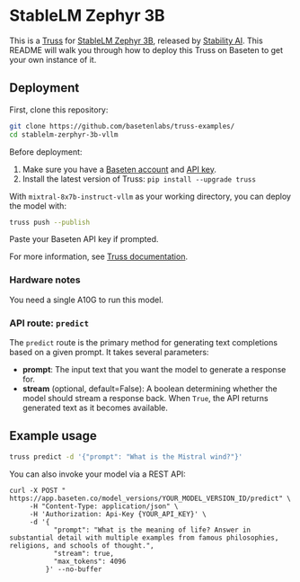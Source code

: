 # StableLM Zephyr 3B

This is a [Truss](https://truss.baseten.co/) for [StableLM Zephyr 3B](https://huggingface.co/stabilityai/stablelm-zephyr-3b), released by [Stability AI](https://stability.ai/). This README will walk you through how to deploy this Truss on Baseten to get your own instance of it.


## Deployment

First, clone this repository:

```sh
git clone https://github.com/basetenlabs/truss-examples/
cd stablelm-zerphyr-3b-vllm
```

Before deployment:

1. Make sure you have a [Baseten account](https://app.baseten.co/signup) and [API key](https://app.baseten.co/settings/account/api_keys).
2. Install the latest version of Truss: `pip install --upgrade truss`

With `mixtral-8x7b-instruct-vllm` as your working directory, you can deploy the model with:

```sh
truss push --publish
```

Paste your Baseten API key if prompted.

For more information, see [Truss documentation](https://truss.baseten.co).

### Hardware notes

You need a single A10G to run this model.

### API route: `predict`

The `predict` route is the primary method for generating text completions based on a given prompt. It takes several parameters:

- __prompt__: The input text that you want the model to generate a response for.
- __stream__ (optional, default=False): A boolean determining whether the model should stream a response back. When `True`, the API returns generated text as it becomes available.

## Example usage

```sh
truss predict -d '{"prompt": "What is the Mistral wind?"}'
```

You can also invoke your model via a REST API:

```
curl -X POST " https://app.baseten.co/model_versions/YOUR_MODEL_VERSION_ID/predict" \
     -H "Content-Type: application/json" \
     -H 'Authorization: Api-Key {YOUR_API_KEY}' \
     -d '{
           "prompt": "What is the meaning of life? Answer in substantial detail with multiple examples from famous philosophies, religions, and schools of thought.",
           "stream": true,
           "max_tokens": 4096
         }' --no-buffer
```
